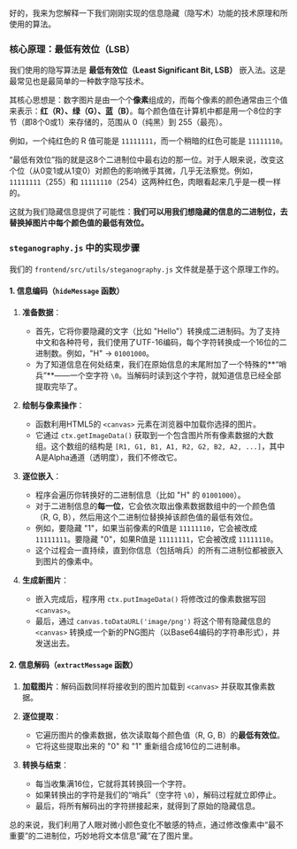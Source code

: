 好的，我来为您解释一下我们刚刚实现的信息隐藏（隐写术）功能的技术原理和所使用的算法。

### **核心原理：最低有效位（LSB）**

我们使用的隐写算法是 **最低有效位（Least Significant Bit, LSB）** 嵌入法。这是最常见也是最简单的一种数字隐写技术。

其核心思想是：数字图片是由一个个**像素**组成的，而每个像素的颜色通常由三个值来表示：**红（R）、绿（G）、蓝（B）**。每个颜色值在计算机中都是用一个8位的字节（即8个0或1）来存储的，范围从 0（纯黑）到 255（最亮）。

例如，一个纯红色的 R 值可能是 `11111111`，而一个稍暗的红色可能是 `11111110`。

“最低有效位”指的就是这8个二进制位中最右边的那一位。对于人眼来说，改变这个位（从0变1或从1变0）对颜色的影响微乎其微，几乎无法察觉。例如，`11111111`（255）和 `11111110`（254）这两种红色，肉眼看起来几乎是一模一样的。

这就为我们隐藏信息提供了可能性：**我们可以用我们想隐藏的信息的二进制位，去替换掉图片中每个颜色值的最低有效位。**

### **`steganography.js` 中的实现步骤**

我们的 `frontend/src/utils/steganography.js` 文件就是基于这个原理工作的。

#### **1. 信息编码（`hideMessage` 函数）**

1.  **准备数据**：
    *   首先，它将你要隐藏的文字（比如 "Hello"）转换成二进制码。为了支持中文和各种符号，我们使用了UTF-16编码，每个字符转换成一个16位的二进制数。例如，"H" -> `01001000`。
    *   为了知道信息在何处结束，我们在原始信息的末尾附加了一个特殊的**“哨兵”**——一个空字符 `\0`。当解码时读到这个字符，就知道信息已经全部提取完毕了。

2.  **绘制与像素操作**：
    *   函数利用HTML5的 `<canvas>` 元素在浏览器中加载你选择的图片。
    *   它通过 `ctx.getImageData()` 获取到一个包含图片所有像素数据的大数组。这个数组的结构是 `[R1, G1, B1, A1, R2, G2, B2, A2, ...]`，其中A是Alpha通道（透明度），我们不修改它。

3.  **逐位嵌入**：
    *   程序会遍历你转换好的二进制信息（比如 "H" 的 `01001000`）。
    *   对于二进制信息的**每一位**，它会依次取出像素数据数组中的一个颜色值（R, G, B），然后用这个二进制位替换掉该颜色值的最低有效位。
    *   例如，要隐藏 "1"，如果当前像素的R值是 `11111110`，它会被改成 `11111111`。要隐藏 "0"，如果R值是 `11111111`，它会被改成 `11111110`。
    *   这个过程会一直持续，直到你信息（包括哨兵）的所有二进制位都被嵌入到图片的像素中。

4.  **生成新图片**：
    *   嵌入完成后，程序用 `ctx.putImageData()` 将修改过的像素数据写回 `<canvas>`。
    *   最后，通过 `canvas.toDataURL('image/png')` 将这个带有隐藏信息的 `<canvas>` 转换成一个新的PNG图片（以Base64编码的字符串形式），并发送出去。

#### **2. 信息解码（`extractMessage` 函数）**

1.  **加载图片**：解码函数同样将接收到的图片加载到 `<canvas>` 并获取其像素数据。

2.  **逐位提取**：
    *   它遍历图片的像素数据，依次读取每个颜色值（R, G, B）的**最低有效位**。
    *   它将这些提取出来的 "0" 和 "1" 重新组合成16位的二进制串。

3.  **转换与结束**：
    *   每当收集满16位，它就将其转换回一个字符。
    *   如果转换出的字符是我们的“哨兵”（空字符 `\0`），解码过程就立即停止。
    *   最后，将所有解码出的字符拼接起来，就得到了原始的隐藏信息。

总的来说，我们利用了人眼对微小颜色变化不敏感的特点，通过修改像素中“最不重要”的二进制位，巧妙地将文本信息“藏”在了图片里。